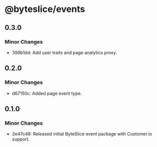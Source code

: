 # @byteslice/events

## 0.3.0

### Minor Changes

- 399b1dd: Add user traits and page analytics proxy.

## 0.2.0

### Minor Changes

- d67150c: Added page event type.

## 0.1.0

### Minor Changes

- 2e47c48: Released initial ByteSlice event package with Customer.io support.
